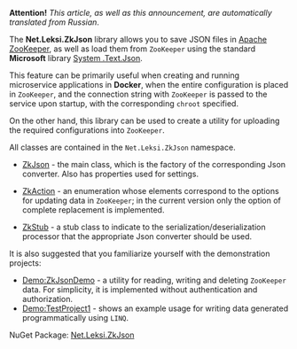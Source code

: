 **Attention!** _This article, as well as this announcement, are automatically translated from Russian_.

The **Net.Leksi.ZkJson** library allows you to save JSON files in [Apache ZooKeeper](https://zookeeper.apache.org/), as well as load them from `ZooKeeper` using the standard **Microsoft** library [System .Text.Json](https://learn.microsoft.com/en-us/dotnet/api/system.text.json?view=net-8.0).

This feature can be primarily useful when creating and running microservice applications in **Docker**, when the entire configuration is placed in `ZooKeeper`, and the connection string with `ZooKeeper` is passed to the service upon startup, with the corresponding `chroot` specified.

On the other hand, this library can be used to create a utility for uploading the required configurations into `ZooKeeper`.

All classes are contained in the `Net.Leksi.ZkJson` namespace.

- [ZkJson](wiki/ZkJson-en) - the main class, which is the factory of the corresponding Json converter. Also has properties used for settings.

- [ZkAction](wiki/ZkAction-en) - an enumeration whose elements correspond to the options for updating data in `ZooKeeper`; in the current version only the option of complete replacement is implemented.

- [ZkStub](wiki/ZkStub-en) - a stub class to indicate to the serialization/deserialization processor that the appropriate Json converter should be used.

It is also suggested that you familiarize yourself with the demonstration projects:
- [Demo:ZkJsonDemo](wiki/Demo-ZkJsonDemo) - a utility for reading, writing and deleting `ZooKeeper` data. For simplicity, it is implemented without authentication and authorization.
- [Demo:TestProject1](wiki/Demo-TestProject1) - shows an example usage for writing data generated programmatically using `LINQ`.

NuGet Package: [Net.Leksi.ZkJson](https://www.nuget.org/packages/Net.Leksi.ZkJson/)

